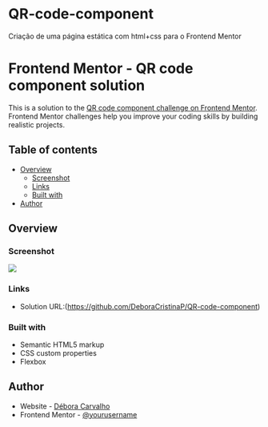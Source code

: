 # QR-code-component
Criação de uma página estática com html+css para o Frontend Mentor
# Frontend Mentor - QR code component solution

This is a solution to the [QR code component challenge on Frontend Mentor](https://www.frontendmentor.io/challenges/qr-code-component-iux_sIO_H). Frontend Mentor challenges help you improve your coding skills by building realistic projects. 

## Table of contents

- [Overview](#overview)
  - [Screenshot](#screenshot)
  - [Links](#links)
  - [Built with](#built-with)
- [Author](#author)


## Overview

### Screenshot

![](/qr%20code/Captura%20de%20tela.png)

### Links

- Solution URL:(https://github.com/DeboraCristinaP/QR-code-component)


### Built with

- Semantic HTML5 markup
- CSS custom properties
- Flexbox


## Author

- Website - [Débora Carvalho](https://github.com/DeboraCristinaP/QR-code-component)
- Frontend Mentor - [@yourusername](https://www.frontendmentor.io/profile/DeboraCristinaP)
